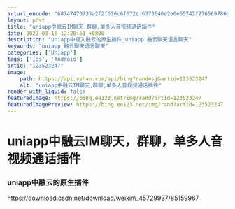 ```yaml
---
arturl_encode: "68747470733a2f2f626c6f672e:6373646e2e6e65742f77656978696e5f34353732393933372f:61727469636c652f64657461696c732f313233353233323437"
layout: post
title: "uniapp中融云IM聊天,群聊,单多人音视频通话插件"
date: 2022-03-16 12:20:51 +0800
description: "uniapp中接入融云的原生插件_uniapp 融云聊天语言聊天"
keywords: "uniapp 融云聊天语言聊天"
categories: ['Uniapp']
tags: ['Ios', 'Android']
artid: "123523247"
image:
    path: https://api.vvhan.com/api/bing?rand=sj&artid=123523247
    alt: "uniapp中融云IM聊天,群聊,单多人音视频通话插件"
render_with_liquid: false
featuredImage: https://bing.ee123.net/img/rand?artid=123523247
featuredImagePreview: https://bing.ee123.net/img/rand?artid=123523247
---
```


# uniapp中融云IM聊天，群聊，单多人音视频通话插件

### uniapp中融云的原生插件

https://download.csdn.net/download/weixin\_45729937/85159967